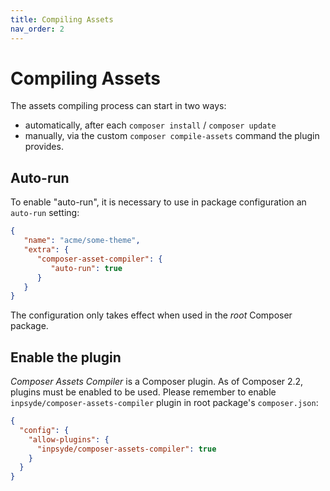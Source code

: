 ```yaml
---
title: Compiling Assets
nav_order: 2
---
```


# Compiling Assets

The assets compiling process can start in two ways:

- automatically, after each `composer install` / `composer update`
- manually, via the custom `composer compile-assets` command the plugin provides.



## Auto-run

To enable "auto-run", it is necessary to use in package configuration an `auto-run` setting:

```json
{
   "name": "acme/some-theme",
   "extra": {
      "composer-asset-compiler": {
         "auto-run": true
      }
   }
}
```

The configuration only takes effect when used in the _root_ Composer package.



## Enable the plugin

_Composer Assets Compiler_ is a Composer plugin. As of Composer 2.2, plugins must be enabled to be used. Please remember to enable `inpsyde/composer-assets-compiler` plugin in root package's `composer.json`:

```json
{
  "config": {
    "allow-plugins": {
      "inpsyde/composer-assets-compiler": true
    }
  }
}
```
